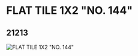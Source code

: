 # FLAT TILE 1X2 "NO. 144"
## 21213
![FLAT TILE 1X2 "NO. 144"](https://lc-www-live-s.legocdn.com/media/bricks/5/2/6115160.jpg)